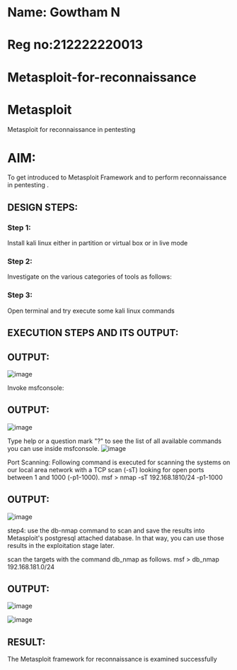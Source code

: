 # Name: Gowtham N
# Reg no:212222220013
# Metasploit-for-reconnaissance
# Metasploit
Metasploit for reconnaissance in pentesting

# AIM:

To get introduced to Metasploit Framework and to  perform reconnaissance  in pentesting .

## DESIGN STEPS:

### Step 1:

Install kali linux either in partition or virtual box or in live mode

### Step 2:

Investigate on the various categories of tools as follows:

### Step 3:

Open terminal and try execute some kali linux commands

## EXECUTION STEPS AND ITS OUTPUT:


## OUTPUT:
![image](https://github.com/user-attachments/assets/7250905a-cca1-4e2a-aa8c-8314a11a39ca)

Invoke msfconsole:
## OUTPUT:
![image](https://github.com/user-attachments/assets/d8e7b5c2-53da-4ce9-be79-c22c6c0fedf4)

Type help or a question mark "?" to see the list of all available commands you can use inside msfconsole.
![image](https://github.com/user-attachments/assets/5cf57fe9-593a-4ebb-8410-ab109a426d82)

Port Scanning:
Following command is executed for scanning the systems on our local area network with a TCP scan (-sT) looking for open ports between 1 and 1000 (-p1-1000).
msf >  nmap -sT 192.168.1810/24 -p1-1000
## OUTPUT:
![image](https://github.com/user-attachments/assets/3767bef8-a376-41db-8da1-979fb229ef87)


step4:
use the db-nmap command to scan and save the results into Metasploit's postgresql attached database. In that way, you can use those results in the exploitation stage later.

scan the targets with the command db_nmap as follows.
msf > db_nmap 192.168.181.0/24
## OUTPUT:

![image](https://github.com/user-attachments/assets/2553fe5f-501a-4b7e-8455-f45a5a610794)

![image](https://github.com/user-attachments/assets/e4618b4b-ea0f-4140-8f10-196d32dbacef)


## RESULT:
The Metasploit framework for reconnaissance is  examined successfully
